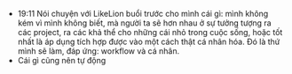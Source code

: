 - 19:11 Nói chuyện với LikeLion buổi trước cho mình cái gì: mình không kém vì mình không biết, mà người ta sẽ hơn nhau ở sự tưởng tượng ra các project, ra các khả thể cho những cái nhỏ trong cuộc sống, hoặc tốt nhất là áp dụng tích hợp được vào một cách thật cá nhân hóa. Đó là thứ mình sẽ làm, đáp ứng: workflow và cá nhân.
- Cái gì cũng nên tự động